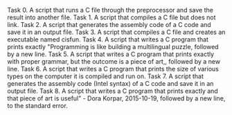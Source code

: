 Task 0. A script that runs a C file through the preprocessor and save the result into another file.
Task 1. A script that compiles a C file but does not link.
Task 2. A script that generates the assembly code of a C code and save it in an output file.
Task 3. A script that compiles a C file and creates an executable named cisfun.
Task 4. A script that writes a C program that prints exactly "Programming is like building a multilingual puzzle, followed by a new line.
Task 5. A script that writes a C program that prints exactly with proper grammar, but the outcome is a piece of art,, followed by a new line.
Task 6. A script that writes a C program that prints the size of various types on the computer it is compiled and run on.
Task 7. A script that generates the assembly code (Intel syntax) of a C code and save it in an output file.
Task 8. A script that writes a C program that prints exactly and that piece of art is useful" - Dora Korpar, 2015-10-19, followed by a new line, to the standard error.
